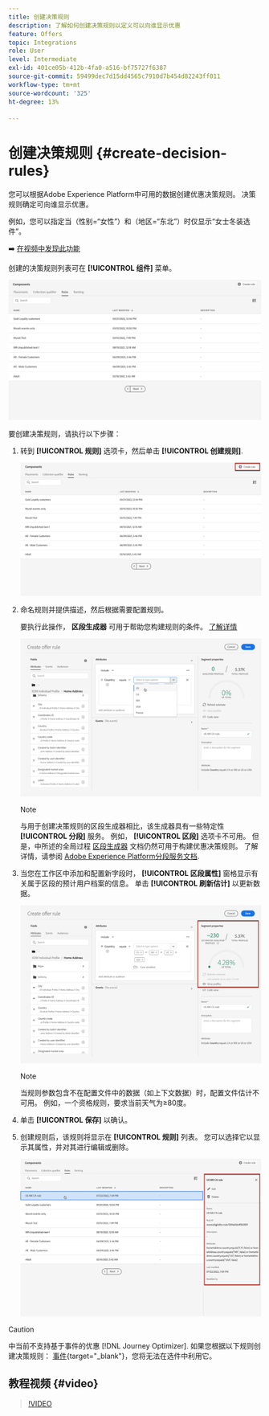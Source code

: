 ```yaml
---
title: 创建决策规则
description: 了解如何创建决策规则以定义可以向谁显示优惠
feature: Offers
topic: Integrations
role: User
level: Intermediate
exl-id: 401ce05b-412b-4fa0-a516-bf75727f6387
source-git-commit: 59499dec7d15dd4565c7910d7b454d82243ff011
workflow-type: tm+mt
source-wordcount: '325'
ht-degree: 13%

---
```


# 创建决策规则 {#create-decision-rules}

您可以根据Adobe Experience Platform中可用的数据创建优惠决策规则。 决策规则确定可向谁显示优惠。

例如，您可以指定当（性别=“女性”）和（地区=“东北”）时仅显示“女士冬装选件”。

➡️ [在视频中发现此功能](#video)

创建的决策规则列表可在 **[!UICONTROL 组件]** 菜单。

![](../assets/decision_rules_list.png)

要创建决策规则，请执行以下步骤：

1. 转到 **[!UICONTROL 规则]** 选项卡，然后单击 **[!UICONTROL 创建规则]**.

   ![](../assets/offers_decision_rule_creation.png)

1. 命名规则并提供描述，然后根据需要配置规则。

   要执行此操作， **区段生成器** 可用于帮助您构建规则的条件。 [了解详情](../../segment/about-segments.md)

   <!--In this example, the rule will target customers that have the "Gold" loyalty level.-->

   ![](../assets/offers_decision_rule_creation_segment.png)

   >[!NOTE]
   >
   >与用于创建决策规则的区段生成器相比，该生成器具有一些特定性 **[!UICONTROL 分段]** 服务。 例如， **[!UICONTROL 区段]** 选项卡不可用。 但是，中所述的全局过程 [区段生成器](../../segment/about-segments.md) 文档仍然可用于构建优惠决策规则。 了解详情，请参阅 [Adobe Experience Platform分段服务文档](https://experienceleague.adobe.com/docs/experience-platform/segmentation/ui/segment-builder.html).

1. 当您在工作区中添加和配置新字段时， **[!UICONTROL 区段属性]** 窗格显示有关属于区段的预计用户档案的信息。 单击 **[!UICONTROL 刷新估计]** 以更新数据。

   ![](../assets/offers_decision_rule_creation_estimate.png)

   >[!NOTE]
   >
   >当规则参数包含不在配置文件中的数据（如上下文数据）时，配置文件估计不可用。 例如，一个资格规则，要求当前天气为≥80度。

1. 单击 **[!UICONTROL 保存]** 以确认。

1. 创建规则后，该规则将显示在 **[!UICONTROL 规则]** 列表。 您可以选择它以显示其属性，并对其进行编辑或删除。

   ![](../assets/rule_created.png)

>[!CAUTION]
>
>中当前不支持基于事件的优惠 [!DNL Journey Optimizer]. 如果您根据以下规则创建决策规则： [事件](https://experienceleague.adobe.com/docs/experience-platform/segmentation/ui/segment-builder.html#events){target="_blank"}，您将无法在选件中利用它。

## 教程视频 {#video}

>[!VIDEO](https://video.tv.adobe.com/v/329373?quality=12)
